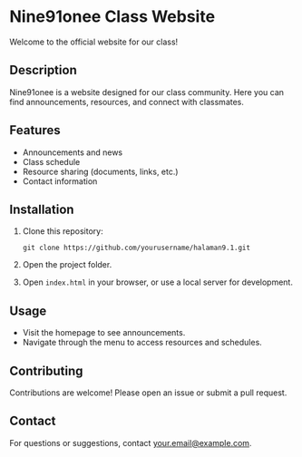 # Nine91onee Class Website

Welcome to the official website for our class!

## Description

Nine91onee is a website designed for our class community. Here you can find announcements, resources, and connect with classmates.

## Features

- Announcements and news
- Class schedule
- Resource sharing (documents, links, etc.)
- Contact information

## Installation

1. Clone this repository:
   ```
   git clone https://github.com/yourusername/halaman9.1.git
   ```
2. Open the project folder.

3. Open `index.html` in your browser, or use a local server for development.

## Usage

- Visit the homepage to see announcements.
- Navigate through the menu to access resources and schedules.

## Contributing

Contributions are welcome! Please open an issue or submit a pull request.

## Contact

For questions or suggestions, contact [your.email@example.com](mailto:your.email@example.com).

<!-- Add screenshots or demo links below if available -->
